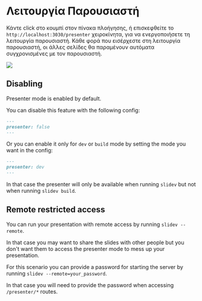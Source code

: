 # Λειτουργία Παρουσιαστή

Κάντε click στο <carbon-user-speaker class="inline-icon-btn"/> κουμπί στον πίνακα πλοήγησης, ή επισκεφθείτε το `http://localhost:3030/presenter` χειροκίνητα, για να ενεργοποιήσετε τη λειτουργία παρουσιαστή. Κάθε φορά που εισέρχεστε στη λειτουργία παρουσιαστή, οι άλλες σελίδες θα παραμένουν αυτόματα συγχρονισμένες με τον παρουσιαστή.

![](/screenshots/presenter-mode.png)

## Disabling

Presenter mode is enabled by default.

You can disable this feature with the following config:

```md
---
presenter: false
---
```

Or you can enable it only for `dev` or `build` mode by setting the mode you want in the config:
```md
---
presenter: dev
---
```
In that case the presenter will only be available when running `slidev` but not when running `slidev build`.

## Remote restricted access

You can run your presentation with remote access by running `slidev --remote`.

In that case you may want to share the slides with other people but you don't want them to access the presenter mode to mess up your presentation.

For this scenario you can provide a password for starting the server by running `slidev --remote=your_password`.

In that case you will need to provide the password when accessing `/presenter/*` routes.
